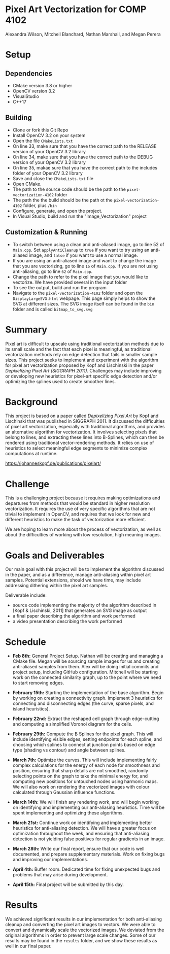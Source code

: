 # Pixel Art Vectorization for COMP 4102
Alexandra Wilson, Mitchell Blanchard, Nathan Marshall, and Megan Perera

# Setup
## Dependencies
* CMake version 3.8 or higher
* OpenCV version 3.2
* VisualStudio
* C++17

## Building
* Clone or fork this Git Repo
* Install OpenCV 3.2 on your system
* Open the file `CMakeLists.txt`
* On line 33, make sure that you have the correct path to the RELEASE version of your OpenCV 3.2 library
* On line 34, make sure that you have the correct path to the DEBUG version of your OpenCV 3.2 library
* On line 35, makae sure that you have the correct path to the includes folder of your OpenCV 3.2 library
* Save and close the `CMakeLists.txt` file
* Open CMake.
* The path to the source code should be the path to the `pixel-vectorization-4102` folder
* The path the the build should be the path ot the `pixel-vectorization-4102` folder, plus `/bin`
* Configure, generate, and open the project.
* In Visual Studio, build and run the "Image_Vectorization" project

## Customization & Running
* To switch between using a clean and anti-aliased image, go to line 52 of `Main.cpp`. Set `applyAntiCleanup` to `true` if you want to try using an anti-aliased image, and `false` if  you want to use a normal image.
* If you are using an anti-aliased image and want to change the image that you are vectorizing, go to line `16` of `Main.cpp`. If you are not using anti-aliasing, go to line `62` of `Main.cpp`.
* Change the path to refer to the pixel image that you would like to vectorize. We have provided several in the input folder
* To see the output, build and run the program
* Navigate to the `pixel-vectorization-4102` folder and open the `DisplayLargeSVG.html` webpage. This page simply helps to show the SVG at different sizes. The SVG image itself can be found in the `bin` folder and is called `bitmap_to_svg.svg`

# Summary
Pixel art is difficult to upscale using traditional vectorization methods due to its small scale and the fact that each pixel is meaningful, as traditional vectorization methods rely on edge detection that fails in smaller sample sizes. This project seeks to implement and experiment with the algorithm for pixel art vectorization proposed by Kopf and Lischinski in the paper *Depixelizing Pixel Art (SIGGRAPH 2011)*. Challenges may include improving or developing new heuristics for pixel-art specific edge detection and/or optimizing the splines used to create smoother lines.

# Background 
This project is based on a paper called *Depixelizing Pixel Art* by Kopf and Lischinski that was published in SIGGRAPH 2011. It discussed the difficulties of pixel art vectorization, especially with traditional algorithms, and provides an alternative algorithm for vectorization. It involves selecting pixels that belong to lines, and extracting these lines into B-Splines, which can then be rendered using traditional vector-rendering methods. It relies on use of heuristics to select meaningful edge segments to minimize complex computations at runtime.

https://johanneskopf.de/publications/pixelart/

# Challenge
This is a challenging project because it requires making optimizations and departures from methods that would be standard in higher resolution vectorization. It requires the use of very specific algorithms that are not trivial to implement in OpenCV, and requires that we look for new and different heuristics to make the task of vectorization more efficient.

We are hoping to learn more about the process of vectorization, as well as about the difficulties of working with low resolution, high meaning images. 

# Goals and Deliverables
Our main goal with this project will be to implement the algorithm discussed in the paper, and as a difference, manage anti-aliasing within pixel art samples. Potential extensions, should we have time, may include addressing dithering within the pixel art samples.

Deliverable include:
* source code implementing the majority of the algorithm described in [Kopf & Lischinski, 2011] that generates an SVG image as output
* a final paper describing the algorithm and work performed
* a video presentation describing the work performed

# Schedule
* **Feb 8th:** General Project Setup. Nathan will be creating and managing a CMake file. Megan will be sourcing sample images for us and creating anti-aliased samples from them. Alex will be doing initial commits and project setup, including GitHub configuration. Mitchell will be starting work on the connected similarity graph, up to the point where we need to start removing edges.

* **February 15th:** Starting the implementation of the base algorithm. Begin by working on creating a connectivity graph. Implement 3 heuristics for connecting and disconnecting edges (the curve, sparse pixels, and island heuristics).

* **February 22nd:** Extract the reshaped cell graph through edge-cutting and computing a simplified Voronoi diagram for the cells. 

* **February 29th:** Compute the B Splines for the pixel graph. This will include identifying visible edges, setting endpoints for each spline, and choosing which splines to connect at junction points based on edge type (shading vs contour) and angle between splines.

* **March 7th:** Optimize the curves. This will include implementing fairly complex calculations for the energy of each node for smoothness and position, ensuring that sharp details are not smoothed, randomly selecting points on the graph to take the minimal energy for, and computing new positions for untouched nodes using harmonic maps. We will also work on rendering the vectorized images with colour calculated through Gaussian influence functions.  

* **March 14th:** We will finish any rendering work, and will begin working on identifying and implementing our anti-aliasing heuristics. Time will be spent implementing and optimizing these algorithms.

* **March 21st:** Continue work on identifying and implementing better heuristics for anti-aliasing detection. We will have a greater focus on optimization throughout the week, and ensuring that anti-aliasing detection is not yielding false positives for regular gradients in an image.

* **March 28th:** Write our final report, ensure that our code is well documented, and prepare supplementary materials. Work on fixing bugs and improving our implementations.

* **April 4th:** Buffer room. Dedicated time for fixing unexpected bugs and problems that may arise during development. 

* **April 15th:** Final project will be submitted by this day. 

# Results
We achieved significant results in our implementation for both anti-aliasing cleanup and converting the pixel art images to vectors. We were able to convert and dynamically scale the vectorized images. We deviated from the original algorithms in order to prevent large scale changes. Some of our results may be found in the `results` folder, and we show these results as well in our final paper.
